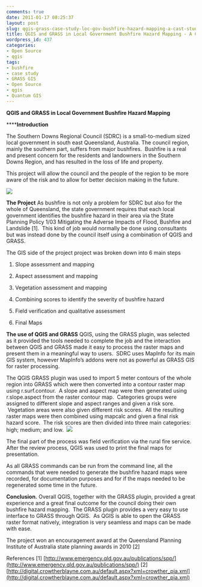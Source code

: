 ```yaml
---
comments: true
date: 2011-01-17 08:25:37
layout: post
slug: qgis-grass-case-study-loc-gov-bushfire-hazard-mapping-a-cast-study
title: QGIS and GRASS in Local Government Bushfire Hazard Mapping - A Case Study
wordpress_id: 437
categories:
- Open Source
- qgis
tags:
- bushfire
- case study
- GRASS GIS
- Open Source
- qgis
- Quantum GIS
---
```




**QGIS and GRASS in Local Government Bushfire Hazard Mapping**

******Introduction**

The Southern Downs Regional Council (SDRC) is a small-to-medium sized local government in south east Queensland, Australia. The council region, mainly the southern part, suffers from major bushfires.  Bushfire is a real and present concern for the residents and landowners in the Southern Downs Region, and has resulted in the loss of life and property.

This project will allow the council and the people of the region to be more aware of the risk and to allow for better decision making in the future.

[![](http://woostuff.files.wordpress.com/2011/01/screenshot-quantum-gis.png)](http://woostuff.files.wordpress.com/2011/01/screenshot-quantum-gis.png)

**The Project**
As bushfire is not only a problem for SDRC but also for the whole of Queensland, the state government requires that each local government identifies the bushfire hazard in their area via the State Planning Policy 1/03 Mitigating the Adverse Impacts of Flood, Bushfire and Landslide [1].  This kind of job would normally be done using consultants but was instead done by the council itself using a combination of QGIS and GRASS.

The GIS side of the project project was broken down into 6 main steps



	
  1. Slope assessment and mapping

	
  2. Aspect assessment and mapping

	
  3. Vegetation assessment and mapping

	
  4. Combining scores to identify the severity of bushfire hazard

	
  5. Field verification and qualitative assessment

	
  6. Final Maps


**The use of QGIS and GRASS**
QGIS, using the GRASS plugin, was selected as it provided the tools needed to complete the job and the interaction between QGIS and GRASS made it easy to process the raster maps and present them in a meaningful way to users.  SDRC uses MapInfo for its main GIS system, however MapInfo’s addons were not as powerful as GRASS GIS for raster processing.

The QGIS GRASS plugin was used to import 5 meter contours of the whole region into GRASS which were then converted into a contour raster map using r.surf.contour.  A slope and aspect map were then generated using r.slope.aspect from the raster contour map.  Categories groups were assigned to different slope and aspect ranges and given a risk sore.  Vegetation areas were also given different risk scores.  All the resulting raster maps were then combined using mapcalc and given a final risk hazard score.  The risk scores are then divided into three main categories: high; medium; and low.  [![](http://woostuff.files.wordpress.com/2011/01/final_map2.png)](http://woostuff.files.wordpress.com/2011/01/final_map2.png)

The final part of the process was field verification via the rural fire service. After the review process, QGIS was used to print the final maps for presentation.

As all GRASS commands can be run from the command line, all the commands that were needed to generate the bushfire hazard maps were recorded, for documentation purposes and for if the maps needed to be regenerated some time in the future.

**Conclusion.**
Overall QGIS, together with the GRASS plugin, provided a great experience and a great final outcome for the council doing their own bushfire hazard mapping.  The GRASS plugin provides a very easy to use interface to GRASS through QGIS.  As QGIS is able to open the GRASS raster format natively, integration is very seamless and maps can be made with ease.

The project won an encouragement award at the Queensland Planning Institute of Australia state planning awards in 2010 [2]

References
[1] [http://www.emergency.qld.gov.au/publications/spp/](http://www.emergency.qld.gov.au/publications/spp/)
[2][http://digital.crowtherblayne.com.au/default.aspx?xml=crowther_pia.xml](http://digital.crowtherblayne.com.au/default.aspx?xml=crowther_pia.xml)



